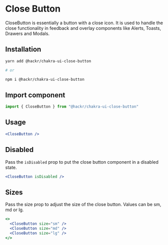 # Close Button

CloseButton is essentially a button with a close icon. It is used to handle the
close functionality in feedback and overlay components like Alerts, Toasts,
Drawers and Modals.

## Installation

```sh
yarn add @hackr/chakra-ui-close-button

# or

npm i @hackr/chakra-ui-close-button
```

## Import component

```jsx
import { CloseButton } from "@hackr/chakra-ui-close-button"
```

## Usage

```jsx
<CloseButton />
```

## Disabled

Pass the `isDisabled` prop to put the close button component in a disabled
state.

```jsx
<CloseButton isDisabled />
```

## Sizes

Pass the size prop to adjust the size of the close button. Values can be sm, md
or lg.

```jsx
<>
  <CloseButton size="sm" />
  <CloseButton size="md" />
  <CloseButton size="lg" />
</>
```
